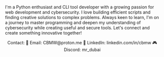 I'm a Python enthusiast and CLI tool developer with a growing passion for web development and cybersecurity. I love building efficient scripts and finding creative solutions to complex problems. Always keen to learn, I'm on a journey to master programming and deepen my understanding of cybersecurity while creating useful and secure tools. Let's connect and create something innovative together!  
<div style="text-align: center;">
Contact:  
📧 Email: CBMW@proton.me  
💼 LinkedIn: linkedin.com/in/cbmw  
🎮 Discord: mr_dubai  
</div>
